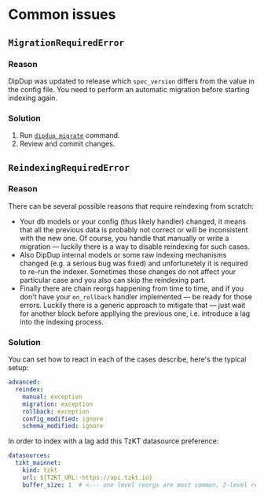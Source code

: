 # Common issues

## `MigrationRequiredError`

### Reason

DipDup was updated to release which `spec_version` differs from the value in the config file. You need to perform an automatic migration before starting indexing again.

### Solution

  1. Run [`dipdup migrate`](../cli/migrate.md) command.
  2. Review and commit changes.

## `ReindexingRequiredError`

### Reason

There can be several possible reasons that require reindexing from scratch:

* Your db models or your config (thus likely handler) changed, it means that all the previous data is probably not correct or will be inconsistent with the new one. Of course, you handle that manually or write a migration — luckily there is a way to disable reindexing for such cases.
* Also DipDup internal models or some raw indexing mechanisms changed (e.g. a serious bug was fixed) and unfortunetely it is required to re-run the indexer. Sometimes those changes do not affect your particular case and you also can skip the reindexing part.
* Finally there are chain reorgs happening from time to time, and if you don't have your `on_rollback` handler implemented — be ready for those errors. Luckily there is a generic approach to mitigate that — just wait for another block before appllying the previous one, i.e. introduce a lag into the indexing process.

### Solution

You can set how to react in each of the cases describe, here's the typical setup:

```yaml
advanced:
  reindex:
    manual: exception
    migration: exception
    rollback: exception
    config_modified: ignore
    schema_modified: ignore
```

In order to index with a lag add this TzKT datasource preference:

```yaml
datasources:
  tzkt_mainnet:
    kind: tzkt
    url: ${TZKT_URL:-https://api.tzkt.io}
    buffer_size: 1  # <--- one level reorgs are most common, 2-level reorgs are super rare
```
